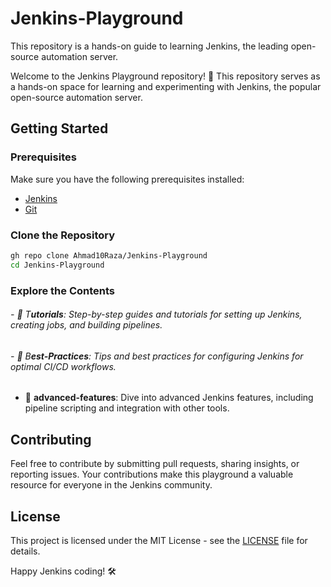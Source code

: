 # Jenkins-Playground

This repository is a hands-on guide to learning Jenkins, the leading open-source automation server.

Welcome to the Jenkins Playground repository! 🚀 This repository serves as a hands-on space for learning and experimenting with Jenkins, the popular open-source automation server.

## Getting Started

### Prerequisites

Make sure you have the following prerequisites installed:

- [Jenkins](https://www.jenkins.io/download/)
- [Git](https://git-scm.com/downloads)

### Clone the Repository

```bash
gh repo clone Ahmad10Raza/Jenkins-Playground
cd Jenkins-Playground
```

### Explore the Contents

###### - 📁 T**utorials**: Step-by-step guides and tutorials for setting up Jenkins, creating jobs, and building pipelines.

###### - 📁 B**est-Practices**: Tips and best practices for configuring Jenkins for optimal CI/CD workflows.
- 📁 **advanced-features**: Dive into advanced Jenkins features, including pipeline scripting and integration with other tools.

## Contributing

Feel free to contribute by submitting pull requests, sharing insights, or reporting issues. Your contributions make this playground a valuable resource for everyone in the Jenkins community.

## License

This project is licensed under the MIT License - see the [LICENSE](LICENSE) file for details.

Happy Jenkins coding! 🛠️
